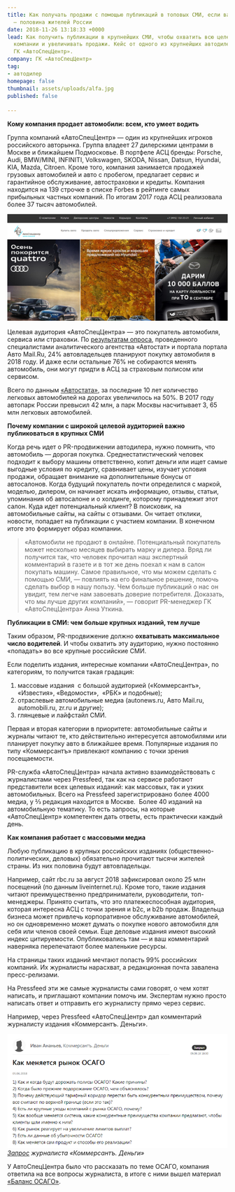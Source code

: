 ```yaml
---
title: Как получать продажи с помощью публикаций в топовых СМИ, если ваша аудитория
  — половина жителей России
date: 2018-11-26 13:18:33 +0000
lead: Как получить публикации в крупнейших СМИ, чтобы охватить всю целевую аудитории
  компании и увеличивать продажи. Кейс от одного из крупнейших автодилеров России
  ГК «АвтоСпецЦентр».
company: ГК «АвтоСпецЦентр»
tag:
- автодилер
homepage: false
thumbnail: assets/uploads/alfa.jpg
published: false

---
```

**Кому компания продает автомобили: всем, кто умеет водить**

Группа компаний «АвтоСпецЦентр» — один из крупнейших игроков российского авторынка. Группа владеет 27 дилерскими центрами в Москве и ближайшем Подмосковье. В портфеле АСЦ бренды: Porsche, Audi, BMW/MINI, INFINITI, Volkswagen, SKODA, Nissan, Datsun, Hyundai, KIA, Mazda, Citroen. Кроме того, компания занимается продажей грузовых автомобилей и авто с пробегом, предлагает сервис и гарантийное обслуживание, автостраховки и кредиты. Компания находится на 139 строчке в списке Forbes в рейтинге самых прибыльных частных компаний. По итогам 2017 года АСЦ реализовала более 37 тысяч автомобилей.

![](../assets/uploads/image5.png)

Целевая аудитория «АвтоСпецЦентра» — это покупатель автомобиля, сервиса или страховки. По [результатам опроса](https://www.autostat.ru/infographics/33422/), проведенного специалистами аналитического агентства «Автостат» и портала портала Авто Mail.Ru, 24% автовладельцев планируют покупку автомобиля в 2018 году. И даже если остальные 76% не собираются менять автомобиль, они могут придти в АСЦ за страховым полисом или сервисом.

Всего по данным [«Автостата»](https://www.autostat.ru/news/32958/), за последние 10 лет количество легковых автомобилей на дорогах увеличилось на 50%. В 2017 году автопарк России превысил 42 млн, а парк Москвы насчитывает 3, 65 млн легковых автомобилей.

**Почему компании с широкой целевой аудиторией важно публиковаться в крупных СМИ**

Когда речь идет о PR-продвижении автодилера, нужно помнить, что автомобиль — дорогая покупка. Среднестатистический человек подходит к выбору машины ответственно, копит деньги или ищет самые выгодные условия по кредиту, сравнивает цены, изучает условия продажи, обращает внимание на дополнительные бонусы от автосалонов. Когда будущий покупатель почти определился с маркой, моделью, дилером, он начинает искать информацию, отзывы, статьи, упоминания об автосалоне и о холдинге, которому принадлежит этот салон. Куда идет потенциальный клиент? В поисковик, на автомобильные сайты, на сайты с отзывами. Он читает отклики, новости, попадает на публикации с участием компании. В конечном итоге это формирует образ компании.

> «Автомобили не продают в онлайне. Потенциальный покупатель может несколько месяцев выбирать марку и дилера. Вряд ли получится так, что человек прочитал наш экспертный комментарий в газете и в тот же день поехал к нам в салон покупать машину. Самое правильное, что мы можем сделать с помощью СМИ, — повлиять на его финальное решение, помочь сделать выбор в нашу пользу. Чем больше публикаций о нас он увидит, тем легче нам завоевать доверие потребителя. Доказать, что мы лучше других компаний», — говорит PR-менеджер ГК «АвтоСпецЦентра» Анна Уткина.

**Публикации в СМИ: чем больше крупных изданий, тем лучше**

Таким образом, PR-продвижение должно **охватывать максимальное число водителей**. И чтобы охватить эту аудиторию, нужно постоянно «попадать» во все крупные российские СМИ.

Если поделить издания, интересные компании «АвтоСпецЦентра», по категориям, то получится такая градация:

1. массовые издания  с большой аудиторией («Коммерсантъ», «Известия», «Ведомости»,  «РБК» и подобные);
2. отраслевые автомобильные медиа (autonews.ru, Авто Mail.ru, automobili.ru, zr.ru и другие);
3. глянцевые и лайфстайл СМИ.

Первая и вторая категории в приоритете: автомобильные сайты и журналы читают те, кто действительно интересуется автомобилями или планирует покупку авто в ближайшее время. Популярные издания по типу «Коммерсантъ» привлекают компанию с точки зрения посещаемости.

PR-служба «АвтоСпецЦентра» начала активно взаимодействовать с журналистами через Pressfeed, так как на сервисе работают представители всех целевых изданий: как массовых, так и узких автомобильных. Всего на Pressfeed зарегистрировано более 4000 медиа, у ⅔ редакция находится в Москве.  Более 40 изданий на автомобильную тематику. То есть запросы, на которые «АвтоСпецЦентр» компетентен дать ответы, есть практически каждый день.

**Как компания работает с массовыми медиа**

Любую публикацию в крупных российских изданиях (общественно-политических, деловых) обязательно прочитают тысячи жителей страны. Из них половина будут автовладельцы.

Например, сайт rbc.ru за август 2018 зафиксировал около 25 млн посещений (по данным liveinternet.ru). Кроме того, такие издания читают преимущественно предприниматели, руководители, топ-менеджеры. Принято считать, что это платежеспособная аудитория, которая интересна АСЦ с точки зрения и b2c, и b2b продаж. Владельца бизнеса может привлечь корпоративное обслуживание автомобилей, но он одновременно может думать о покупке нового автомобиля для себя или членов своей семьи. Еще деловые издания имеют высокий индекс цитируемости. Опубликовались там — и ваш комментарий наверняка перепечатают более маленькие ресурсы.

На страницы таких изданий мечтают попасть 99% российских компаний. Их журналисты нарасхват, а редакционная почта завалена пресс-релизами.

На Pressfeed эти же самые журналисты сами говорят, о чем хотят написать, и приглашают компании помочь им. Экспертам нужно просто написать ответ и отправить его журналисту прямо через сервис.

Например, через Pressfeed «АвтоСпецЦентр» дал комментарий журналисту издания «Коммерсантъ. Деньги».

![](../assets/uploads/image6.png)[_Запрос_](https://pressfeed.ru/query/44138) _журналиста «Коммерсантъ. Деньги»_ 

У АвтоСпецЦентра было что рассказать по теме ОСАГО, компания ответила на все вопросы журналиста, в итоге с ними вышел материал [«Баланс ОСАГО»](https://www.kommersant.ru/doc/3669138).